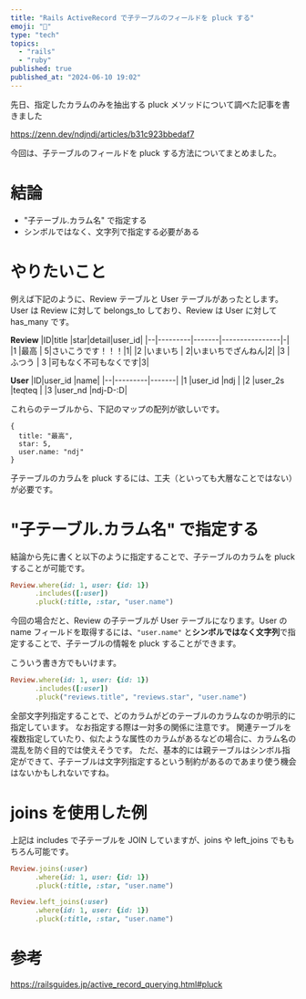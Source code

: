 ```yaml
---
title: "Rails ActiveRecord で子テーブルのフィールドを pluck する"
emoji: "🐰"
type: "tech"
topics:
  - "rails"
  - "ruby"
published: true
published_at: "2024-06-10 19:02"
---
```


先日、指定したカラムのみを抽出する pluck メソッドについて調べた記事を書きました

https://zenn.dev/ndjndj/articles/b31c923bbedaf7

今回は、子テーブルのフィールドを pluck する方法についてまとめました。

# 結論
- "子テーブル.カラム名" で指定する
- シンボルではなく、文字列で指定する必要がある

# やりたいこと
例えば下記のように、Review テーブルと User テーブルがあったとします。
User は Review に対して belongs_to しており、Review は User に対して has_many です。

**Review**
|ID|title    |star|detail|user_id|
|--|---------|-------|----------------|-|
|1 |最高      |     5|さいこうです！！！|1|
|2 |いまいち  |     2|いまいちでざんねん|2|
|3 |ふつう   |     3 |可もなく不可もなくです|3|

**User**
|ID|user_id  |name|
|--|---------|-------|
|1 |user_id  |ndj    |
|2 |user_2s  |teqteq |
|3 |user_nd  |ndj-D-:D|

これらのテーブルから、下記のマップの配列が欲しいです。

```
{
  title: "最高",
  star: 5,
  user.name: "ndj"
}
```

子テーブルのカラムを pluck するには、工夫（といっても大層なことではない）が必要です。

# "子テーブル.カラム名" で指定する
結論から先に書くと以下のように指定することで、子テーブルのカラムを pluck することが可能です。

```rb
Review.where(id: 1, user: {id: 1}) 
      .includes([:user]) 
      .pluck(:title, :star, "user.name")
```

今回の場合だと、Review の子テーブルが User テーブルになります。User の name フィールドを取得するには、`"user.name"` と**シンボルではなく文字列**で指定することで、子テーブルの情報を pluck することができます。

こういう書き方でもいけます。

```rb
Review.where(id: 1, user: {id: 1}) 
      .includes([:user]) 
      .pluck("reviews.title", "reviews.star", "user.name")
```

全部文字列指定することで、どのカラムがどのテーブルのカラムなのか明示的に指定しています。
なお指定する際は一対多の関係に注意です。
関連テーブルを複数指定していたり、似たような属性のカラムがあるなどの場合に、カラム名の混乱を防ぐ目的では使えそうです。
ただ、基本的には親テーブルはシンボル指定ができて、子テーブルは文字列指定するという制約があるのであまり使う機会はないかもしれないですね。

# joins を使用した例
上記は includes で子テーブルを JOIN していますが、joins や left_joins でももちろん可能です。

```rb
Review.joins(:user)
      .where(id: 1, user: {id: 1}) 
      .pluck(:title, :star, "user.name")
```


```rb
Review.left_joins(:user)
      .where(id: 1, user: {id: 1}) 
      .pluck(:title, :star, "user.name")
```

# 参考
https://railsguides.jp/active_record_querying.html#pluck

